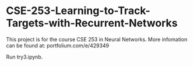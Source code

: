 # CSE-253-Learning-to-Track-Targets-with-Recurrent-Networks
This project is for the course CSE 253 in Neural Networks. More infomation can be found at: portfolium.com/e/429349

Run try3.ipynb.
